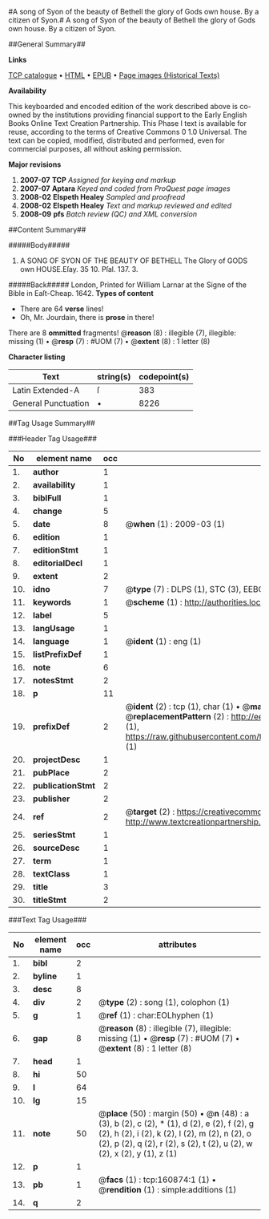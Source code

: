 #A song of Syon of the beauty of Bethell the glory of Gods own house. By a citizen of Syon.#
A song of Syon of the beauty of Bethell the glory of Gods own house. By a citizen of Syon.

##General Summary##

**Links**

[TCP catalogue](http://www.ota.ox.ac.uk/tcp/)  • 
[HTML](http://tei.it.ox.ac.uk/tcp/Texts-HTML/free/A93/A93559.html)  • 
[EPUB](http://tei.it.ox.ac.uk/tcp/Texts-EPUB/free/A93/A93559.epub) • 
[Page images (Historical Texts)](https://data.historicaltexts.jisc.ac.uk/view?pubId=eebo-99870525e&pageId=eebo-99870525e-160874-1)

**Availability**

This keyboarded and encoded edition of the
	       work described above is co-owned by the institutions
	       providing financial support to the Early English Books
	       Online Text Creation Partnership. This Phase I text is
	       available for reuse, according to the terms of Creative
	       Commons 0 1.0 Universal. The text can be copied,
	       modified, distributed and performed, even for
	       commercial purposes, all without asking permission.

**Major revisions**

1. __2007-07__ __TCP__ *Assigned for keying and markup*
1. __2007-07__ __Aptara__ *Keyed and coded from ProQuest page images*
1. __2008-02__ __Elspeth Healey__ *Sampled and proofread*
1. __2008-02__ __Elspeth Healey__ *Text and markup reviewed and edited*
1. __2008-09__ __pfs__ *Batch review (QC) and XML conversion*

##Content Summary##

#####Body#####

1. A
SONG OF SYON
OF THE
BEAUTY OF BETHELL
The Glory of GODS own HOUSE.Eſay. 35 10. Pſal. 137. 3.

#####Back#####
London, Printed for William Larnar at the Signe of the Bible in Eaſt-Cheap. 1642.
**Types of content**

  * There are 64 **verse** lines!
  * Oh, Mr. Jourdain, there is **prose** in there!

There are 8 **ommitted** fragments! 
 @__reason__ (8) : illegible (7), illegible: missing (1)  •  @__resp__ (7) : #UOM (7)  •  @__extent__ (8) : 1 letter (8)

**Character listing**


|Text|string(s)|codepoint(s)|
|---|---|---|
|Latin Extended-A|ſ|383|
|General Punctuation|•|8226|

##Tag Usage Summary##

###Header Tag Usage###

|No|element name|occ|attributes|
|---|---|---|---|
|1.|__author__|1||
|2.|__availability__|1||
|3.|__biblFull__|1||
|4.|__change__|5||
|5.|__date__|8| @__when__ (1) : 2009-03 (1)|
|6.|__edition__|1||
|7.|__editionStmt__|1||
|8.|__editorialDecl__|1||
|9.|__extent__|2||
|10.|__idno__|7| @__type__ (7) : DLPS (1), STC (3), EEBO-CITATION (1), PROQUEST (1), VID (1)|
|11.|__keywords__|1| @__scheme__ (1) : http://authorities.loc.gov/ (1)|
|12.|__label__|5||
|13.|__langUsage__|1||
|14.|__language__|1| @__ident__ (1) : eng (1)|
|15.|__listPrefixDef__|1||
|16.|__note__|6||
|17.|__notesStmt__|2||
|18.|__p__|11||
|19.|__prefixDef__|2| @__ident__ (2) : tcp (1), char (1)  •  @__matchPattern__ (2) : ([0-9\-]+):([0-9IVX]+) (1), (.+) (1)  •  @__replacementPattern__ (2) : http://eebo.chadwyck.com/downloadtiff?vid=$1&page=$2 (1), https://raw.githubusercontent.com/textcreationpartnership/Texts/master/tcpchars.xml#$1 (1)|
|20.|__projectDesc__|1||
|21.|__pubPlace__|2||
|22.|__publicationStmt__|2||
|23.|__publisher__|2||
|24.|__ref__|2| @__target__ (2) : https://creativecommons.org/publicdomain/zero/1.0/ (1), http://www.textcreationpartnership.org/docs/. (1)|
|25.|__seriesStmt__|1||
|26.|__sourceDesc__|1||
|27.|__term__|1||
|28.|__textClass__|1||
|29.|__title__|3||
|30.|__titleStmt__|2||


###Text Tag Usage###

|No|element name|occ|attributes|
|---|---|---|---|
|1.|__bibl__|2||
|2.|__byline__|1||
|3.|__desc__|8||
|4.|__div__|2| @__type__ (2) : song (1), colophon (1)|
|5.|__g__|1| @__ref__ (1) : char:EOLhyphen (1)|
|6.|__gap__|8| @__reason__ (8) : illegible (7), illegible: missing (1)  •  @__resp__ (7) : #UOM (7)  •  @__extent__ (8) : 1 letter (8)|
|7.|__head__|1||
|8.|__hi__|50||
|9.|__l__|64||
|10.|__lg__|15||
|11.|__note__|50| @__place__ (50) : margin (50)  •  @__n__ (48) : a (3), b (2), c (2), * (1), d (2), e (2), f (2), g (2), h (2), i (2), k (2), l (2), m (2), n (2), o (2), p (2), q (2), r (2), s (2), t (2), u (2), w (2), x (2), y (1), z (1)|
|12.|__p__|1||
|13.|__pb__|1| @__facs__ (1) : tcp:160874:1 (1)  •  @__rendition__ (1) : simple:additions (1)|
|14.|__q__|2||
